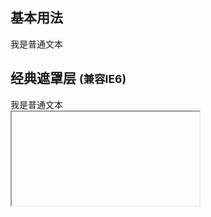 ## 基本用法

<aside class="doc-demo">

<div class="doc-box doc-yellow doc-box-large"><a>我是普通文本</a></div>

</aside>

## 经典遮罩层 <small>(兼容IE6)</small>

<aside class="doc-demo">

<div class="doc-box doc-yellow doc-box-large"><a>我是普通文本</a>

<div class="x-mask-ex"><iframe src="about:blank;"></iframe></div>

</div>

</aside>
